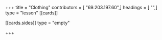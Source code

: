 +++
title = "Clothing"
contributors = [ "69.203.197.60",]
headings = [ "",]
type = "lesson"
[[cards]]

[[cards.sides]]
type = "empty"

+++
